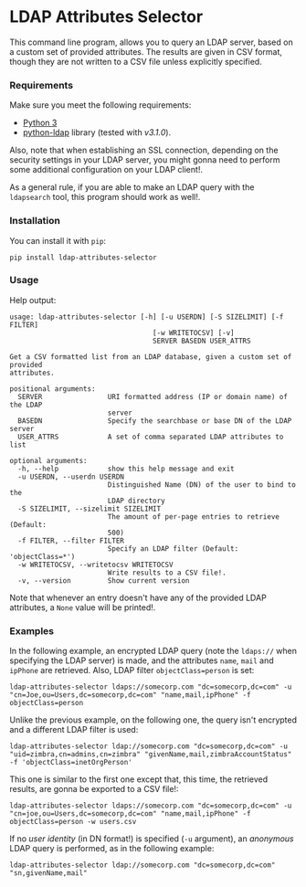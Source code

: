 # LDAP Attributes Selector 

This command line program, allows you to query an LDAP server, based on a custom set of provided attributes. The results are given in CSV format, though they are not written to a CSV file unless explicitly specified. 

### Requirements
Make sure you meet the following requirements:
 * [Python 3](https://www.python.org/downloads/)
 * [python-ldap](https://pypi.python.org/pypi/python-ldap/) library (tested with *v3.1.0*).

Also, note that when establishing an SSL connection, depending on the security settings in your LDAP server, you might gonna need to perform some additional configuration on your LDAP client!.   

As a general rule, if you are able to make an LDAP query with the `ldapsearch` tool, this program should work as well!. 

### Installation
You can install it with `pip`:
```
pip install ldap-attributes-selector
```

### Usage 
Help output:
```
usage: ldap-attributes-selector [-h] [-u USERDN] [-S SIZELIMIT] [-f FILTER]
                                   [-w WRITETOCSV] [-v]
                                   SERVER BASEDN USER_ATTRS

Get a CSV formatted list from an LDAP database, given a custom set of provided
attributes.

positional arguments:
  SERVER                URI formatted address (IP or domain name) of the LDAP
                        server
  BASEDN                Specify the searchbase or base DN of the LDAP server
  USER_ATTRS            A set of comma separated LDAP attributes to list

optional arguments:
  -h, --help            show this help message and exit
  -u USERDN, --userdn USERDN
                        Distinguished Name (DN) of the user to bind to the
                        LDAP directory
  -S SIZELIMIT, --sizelimit SIZELIMIT
                        The amount of per-page entries to retrieve (Default:
                        500)
  -f FILTER, --filter FILTER
                        Specify an LDAP filter (Default: 'objectClass=*')
  -w WRITETOCSV, --writetocsv WRITETOCSV
                        Write results to a CSV file!.
  -v, --version         Show current version
```
Note that whenever an entry doesn't have any of the provided LDAP attributes, a
`None` value will be printed!.

### Examples
In the following example, an encrypted LDAP query (note the `ldaps://` when specifying the LDAP server) is made, and the attributes `name`, `mail` and `ipPhone` are retrieved. Also, LDAP filter `objectClass=person` is set:
```
ldap-attributes-selector ldaps://somecorp.com "dc=somecorp,dc=com" -u "cn=Joe,ou=Users,dc=somecorp,dc=com" "name,mail,ipPhone" -f objectClass=person
```

Unlike the previous example, on the following one, the query isn't encrypted and a different LDAP filter is used: 
```
ldap-attributes-selector ldap://somecorp.com "dc=somecorp,dc=com" -u "uid=zimbra,cn=admins,cn=zimbra" "givenName,mail,zimbraAccountStatus" -f 'objectClass=inetOrgPerson'
```

This one is similar to the first one except that, this time, the retrieved results, are gonna be exported to a CSV file!: 
```
ldap-attributes-selector ldaps://somecorp.com "dc=somecorp,dc=com" -u "cn=joe,ou=Users,dc=somecorp,dc=com" "name,mail,ipPhone" -f objectClass=person -w users.csv
```

If no *user identity* (in DN format!) is specified (`-u` argument), an *anonymous* LDAP query is performed, as in the following example:
```
ldap-attributes-selector ldap://somecorp.com "dc=somecorp,dc=com" "sn,givenName,mail"
```
